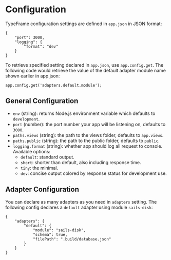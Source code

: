 # Configuration

TypeFrame configuration settings are defined in `app.json` in JSON format:

    {
        "port": 3000,
        "logging": {
            "format": "dev"
        }
    }

To retrieve specified setting declared in `app.json`, use `app.config.get`.
The following code would retrieve the value of the default adapter module name shown earlier in app.json:

    app.config.get('adapters.default.module');

## General Configuration

- `env` (string): returns Node.js environment variable which defaults to `development`.
- `port` (number): the port number your app will be listening on, defaults to `3000`.
- `paths.views` (string): the path to the views folder, defaults to `app.views`.
- `paths.public` (string): the path to the public folder, defaults to `public`.
- `logging.format` (string): whether app should log all request to console. Available options:
    - `default`: standard output.
    - `short`: shorter than default, also including response time.
    - `tiny`: the minimal.
    - `dev`: concise output colored by response status for development use.

## Adapter Configuration

You can declare as many adapters as you need in `adapters` setting. The following config declares a `default` adapter using
module `sails-disk`:

    {
        "adapters": {
            "default": {
                "module": "sails-disk",
                "schema": true,
                "filePath": ".build/database.json"
            }
        }
    }
